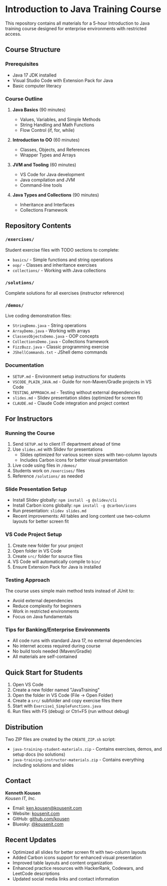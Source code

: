 # Introduction to Java Training Course

This repository contains all materials for a 5-hour Introduction to Java training course designed for enterprise environments with restricted access.

## Course Structure

### Prerequisites
- Java 17 JDK installed
- Visual Studio Code with Extension Pack for Java
- Basic computer literacy

### Course Outline
1. **Java Basics** (90 minutes)
   - Values, Variables, and Simple Methods
   - String Handling and Math Functions
   - Flow Control (if, for, while)

2. **Introduction to OO** (60 minutes)
   - Classes, Objects, and References
   - Wrapper Types and Arrays

3. **JVM and Tooling** (60 minutes)
   - VS Code for Java development
   - Java compilation and JVM
   - Command-line tools

4. **Java Types and Collections** (90 minutes)
   - Inheritance and Interfaces
   - Collections Framework

## Repository Contents

### `/exercises/`
Student exercise files with TODO sections to complete:
- `basics/` - Simple functions and string operations
- `oop/` - Classes and inheritance exercises
- `collections/` - Working with Java collections

### `/solutions/`
Complete solutions for all exercises (instructor reference)

### `/demos/`
Live coding demonstration files:
- `StringDemo.java` - String operations
- `ArrayDemo.java` - Working with arrays
- `ClassesObjectsDemo.java` - OOP concepts
- `CollectionsDemo.java` - Collections framework
- `FizzBuzz.java` - Classic programming exercise
- `JShellCommands.txt` - JShell demo commands

### Documentation
- `SETUP.md` - Environment setup instructions for students
- `VSCODE_PLAIN_JAVA.md` - Guide for non-Maven/Gradle projects in VS Code
- `TESTING_APPROACH.md` - Testing without external dependencies
- `slides.md` - Slidev presentation slides (optimized for screen fit)
- `CLAUDE.md` - Claude Code integration and project context

## For Instructors

### Running the Course
1. Send `SETUP.md` to client IT department ahead of time
2. Use `slides.md` with Slidev for presentations
   - Slides optimized for various screen sizes with two-column layouts
   - Includes Carbon icons for better visual presentation
3. Live code using files in `/demos/`
4. Students work on `/exercises/` files
5. Reference `/solutions/` as needed

### Slide Presentation Setup
- Install Slidev globally: `npm install -g @slidev/cli`
- Install Carbon icons globally: `npm install -g @carbon/icons`
- Run presentation: `slidev slides.md`
- Recent improvements: All tables and long content use two-column layouts for better screen fit

### VS Code Project Setup
1. Create new folder for your project
2. Open folder in VS Code
3. Create `src/` folder for source files
4. VS Code will automatically compile to `bin/`
5. Ensure Extension Pack for Java is installed

### Testing Approach
The course uses simple main method tests instead of JUnit to:
- Avoid external dependencies
- Reduce complexity for beginners
- Work in restricted environments
- Focus on Java fundamentals

### Tips for Banking/Enterprise Environments
- All code runs with standard Java 17, no external dependencies
- No internet access required during course
- No build tools needed (Maven/Gradle)
- All materials are self-contained

## Quick Start for Students

1. Open VS Code
2. Create a new folder named "JavaTraining"
3. Open the folder in VS Code (File → Open Folder)
4. Create a `src/` subfolder and copy exercise files there
5. Start with `Exercise1_SimpleFunctions.java`
6. Run files with F5 (debug) or Ctrl+F5 (run without debug)

## Distribution

Two ZIP files are created by the `CREATE_ZIP.sh` script:
- `java-training-student-materials.zip` - Contains exercises, demos, and setup docs (no solutions)
- `java-training-instructor-materials.zip` - Contains everything including solutions and slides

## Contact

**Kenneth Kousen**  
*Kousen IT, Inc.*  
- Email: ken.kousen@kousenit.com
- Website: [kousenit.com](https://kousenit.com)
- GitHub: [github.com/kousen](https://github.com/kousen)
- Bluesky: [@kousenit.com](https://bsky.app/profile/kousenit.com)

## Recent Updates

- Optimized all slides for better screen fit with two-column layouts
- Added Carbon icons support for enhanced visual presentation
- Improved table layouts and content organization
- Enhanced practice resources with HackerRank, Codewars, and LeetCode descriptions
- Updated social media links and contact information